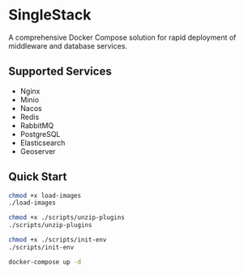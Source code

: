 # SingleStack

A comprehensive Docker Compose solution for rapid deployment of middleware and database services.

## Supported Services

- Nginx
- Minio 
- Nacos
- Redis
- RabbitMQ 
- PostgreSQL
- Elasticsearch 
- Geoserver

## Quick Start

```bash
chmod +x load-images
./load-images

chmod +x ./scripts/unzip-plugins
./scripts/unzip-plugins

chmod +x ./scripts/init-env
./scripts/init-env

docker-compose up -d
```



